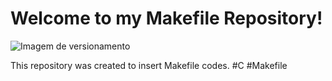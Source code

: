 # Welcome to my Makefile Repository!

![Imagem de versionamento](./makefile.png)

This repository was created to insert Makefile codes.
#C #Makefile